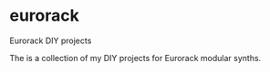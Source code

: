 # eurorack
Eurorack DIY projects

The is a collection of my DIY projects for Eurorack modular synths.

